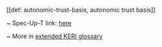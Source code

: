 [[def: autonomic-trust-basis, autonomic trust basis]]

~ Spec-Up-T link: <a href='https://weboftrust.github.io/WOT-terms/docs/glossary/autonomic-trust-basis'>here</a>

~ More in <a href="https://weboftrust.github.io/WOT-terms/docs/glossary/autonomic-trust-basis">extended KERI glossary</a>
